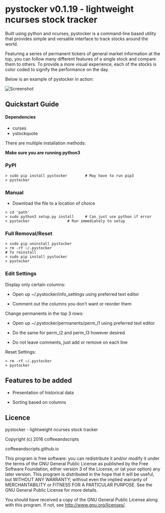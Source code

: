 # **pystocker v0.1.19** - lightweight ncurses stock tracker

Built using python and ncurses, pystocker is a command-line based utility that provides simple and versatile interface to track stocks around the world.

Featuring a series of permanent tickers of general market information at the top, you can follow many different features of a single stock and compare them to others. To provide a more visual experience, each of the stocks is color coded to signify the performance on the day.

Below is an example of pystocker in action:

![Screenshot](https://raw.githubusercontent.com/coffeeandscripts/pystocker/master/example.png "pystocker screenshot")

## Quickstart Guide

#### Dependencies

 - curses
 - ystockquote

There are multiple installation methods:

**Make sure you are running python3**

### PyPI

~~~
> sudo pip install pystocker		# May have to run pip3
> pystocker
~~~

### Manual

 - Download the file to a location of choice

~~~
> cd 'path'
> sudo python3 setup.py install		# Can just use python if error
> pystocker					# Run immediately to setup
~~~

### Full Removal/Reset

~~~
> sudo pip uninstall pystocker
> rm -rf ~/.pystocker
# To reinstall
> sudo pip install pystocker
> pystocker
~~~

### Edit Settings

Display only certain columns:

 - Open up ~/.pystocker/info_settings using preferred text editor

 - Comment out the columns you don't want or reorder them

Change permanents in the top 3 rows:

 - Open up ~/.pystocker/permanents/perm_l1 using preferred text editor

 - Do the same for perm_l2 and perm_l3 however desired

 - Do not leave comments, just add or remove on each line

Reset Settings:

~~~
> rm -rf ~/.pystocker
> pystocker
~~~

## Features to be added

* Presentation of historical data

* Sorting based on columns

## Licence

pystocker - lightweight ncurses stock tracker

Copyright (c) 2016 coffeeandscripts

coffeeandscripts.github.io

This program is free software: you can redistribute it and/or modify it under the terms of the GNU General Public License as published by the Free Software Foundation, either version 3 of the License, or (at your option) any later version.
This program is distributed in the hope that it will be useful, but WITHOUT ANY WARRANTY; without even the implied warranty of MERCHANTABILITY or FITNESS FOR A PARTICULAR PURPOSE.  See the GNU General Public License for more details.

You should have received a copy of the GNU General Public License along with this program.  If not, see <http://www.gnu.org/licenses/>.
